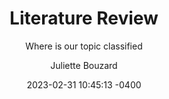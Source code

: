 ---
layout: post
title: "Literature Review"
subtitle: "Where is our topic classified"
date: 2023-02-31 10:45:13 -0400
background: '/img/posts/06.jpg'
author: Juliette Bouzard
---